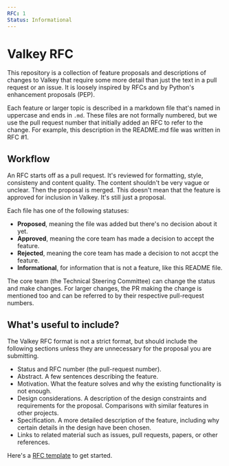 ```yaml
---
RFC: 1
Status: Informational
---
```


Valkey RFC
==========

This repository is a collection of feature proposals and descriptions of changes to Valkey
that require some more detail than just the text in a pull request or an issue.
It is loosely inspired by RFCs and by Python's enhancement proposals (PEP).

Each feature or larger topic is described in a markdown file that's named in
uppercase and ends in `.md`. These files are not formally numbered, but we use
the pull request number that initially added an RFC to refer to the change. For example,
this description in the README.md file was written in RFC #1.

Workflow
--------

An RFC starts off as a pull request. It's reviewed for formatting, style,
consisteny and content quality. The content shouldn't be very vague or unclear.
Then the proposal is merged. This doesn't mean that the feature is approved for
inclusion in Valkey. It's still just a proposal.

Each file has one of the following statuses:

* **Proposed**, meaning the file was added but there's no decision about it yet.
* **Approved**, meaning the core team has made a decision to accept the feature.
* **Rejected**, meaning the core team has made a decision to not accpt the feature.
* **Informational**, for information that is not a feature, like this README file.

The core team (the Technical Steering Committee) can change the status and make
changes. For larger changes, the PR making the change is mentioned too and can
be referred to by their respective pull-request numbers.

What's useful to include?
-------------------------

The Valkey RFC format is not a strict format, but should include the following
sections unless they are unnecessary for the proposal you are submitting.

* Status and RFC number (the pull-request number).
* Abstract. A few sentences describing the feature.
* Motivation. What the feature solves and why the existing functionality is not
  enough.
* Design considerations. A description of the design constraints and
  requirements for the proposal. Comparisons with similar features in other
  projects.
* Specification. A more detailed description of the feature, including why
  certain details in the design have been chosen.
* Links to related material such as issues, pull requests, papers, or other references.

Here's a [RFC template](TEMPLATE.md) to get started.
